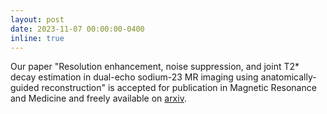 ```yaml
---
layout: post
date: 2023-11-07 00:00:00-0400
inline: true
---
```


Our paper "Resolution enhancement, noise suppression, and joint T2* decay estimation in dual-echo sodium-23 MR imaging using anatomically-guided reconstruction" is accepted for publication in Magnetic Resonance and Medicine and freely available on [arxiv](https://arxiv.org/abs/2311.03116).